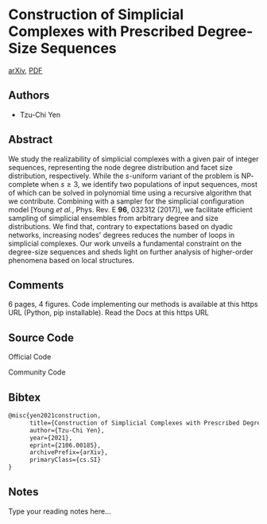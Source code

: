 
# Construction of Simplicial Complexes with Prescribed Degree-Size Sequences

[arXiv](https://arxiv.org/abs/2106.0185), [PDF](https://arxiv.org/pdf/2106.0185.pdf)

## Authors

- Tzu-Chi Yen

## Abstract

We study the realizability of simplicial complexes with a given pair of integer sequences, representing the node degree distribution and facet size distribution, respectively. While the $s$-uniform variant of the problem is $\mathsf{NP}$-complete when $s \geq 3$, we identify two populations of input sequences, most of which can be solved in polynomial time using a recursive algorithm that we contribute. Combining with a sampler for the simplicial configuration model [Young $\textit{et al.}$, Phys. Rev. E $\textbf{96}$, 032312 (2017)], we facilitate efficient sampling of simplicial ensembles from arbitrary degree and size distributions. We find that, contrary to expectations based on dyadic networks, increasing nodes' degrees reduces the number of loops in simplicial complexes. Our work unveils a fundamental constraint on the degree-size sequences and sheds light on further analysis of higher-order phenomena based on local structures.

## Comments

6 pages, 4 figures. Code implementing our methods is available at this https URL (Python, pip installable). Read the Docs at this https URL

## Source Code

Official Code



Community Code



## Bibtex

```tex
@misc{yen2021construction,
      title={Construction of Simplicial Complexes with Prescribed Degree-Size Sequences}, 
      author={Tzu-Chi Yen},
      year={2021},
      eprint={2106.00185},
      archivePrefix={arXiv},
      primaryClass={cs.SI}
}
```

## Notes

Type your reading notes here...

